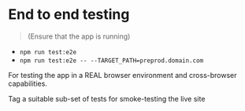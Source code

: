 # End to end testing

 > (Ensure that the app is running)

 * `npm run test:e2e`
 * `npm run test:e2e -- --TARGET_PATH=preprod.domain.com`

For testing the app in a REAL browser environment and cross-browser capabilities.

Tag a suitable sub-set of tests for smoke-testing the live site
